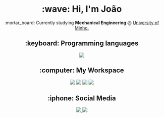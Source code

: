 <h1 align = "center">
  :wave: Hi, I'm João
</h1>

<p align = "center"> 
  :mortar_board: Currently studying <strong>Mechanical Engineering</strong> @ <a href = "https://www.uminho.pt/PT">University of Minho.</a>
</p>

<h2 align = "center">
  :keyboard: Programming languages
</h2>

<p align = "center"> 
  <img src="https://img.shields.io/badge/Python-%230078D6.svg?&style=for-the-badge&logo=python&logoColor=yellow" />
</p>

<h2 align = "center">
  :computer: My Workspace
</h2>

<p align = "center"> 
  <img src="https://img.shields.io/badge/windows-11-%230078D6.svg?&style=for-the-badge&logo=windows&logoColor=white" />
  <img src="https://img.shields.io/badge/intel-core%20i7%20-%230071C5.svg?&style=for-the-badge&logo=intel&logoColor=white" />
  <img src="https://img.shields.io/badge/RAM-16GB-%230071C5.svg?&style=for-the-badge&logoColor=white" />
  <img src="https://img.shields.io/badge/nvidia-gtx%201050-%2376B900.svg?&style=for-the-badge&logo=nvidia&logoColor=white" />
</p>


<h2 align = "center">
  :iphone: Social Media
</h2>

<p align = "center"> 
  <a href="https://www.instagram.com/joao_lima_matos/">
    <img src="https://img.shields.io/badge/instagram-%23E4405F.svg?&style=for-the-badge&logo=instagram&logoColor=white" />
  
  <a href="https://twitter.com/joao_lima_matos">
    <img src="https://img.shields.io/badge/Twitter-1DA1F2?style=for-the-badge&logo=twitter&logoColor=white" />
</p>
